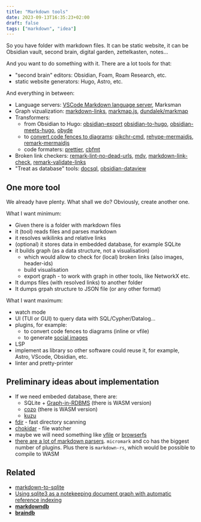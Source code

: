 ```yaml
---
title: "Markdown tools"
date: 2023-09-13T16:35:23+02:00
draft: false
tags: ["markdown", "idea"]
---
```


So you have folder with markdown files. It can be static website, it can be Obsidian vault, second brain, digital garden, zettelkasten, notes...

And you want to do something with it. There are a lot tools for that:

- "second brain" editors: Obsidian, Foam, Roam Research, etc.
- static website generators: Hugo, Astro, etc.

And everything in between:

- Language servers: [VSCode Markdown language server](https://github.com/microsoft/vscode/tree/main/extensions/markdown-language-features/server), Marksman
- Graph vizualization: [markdown-links](https://github.com/tchayen/markdown-links), [markmap.js](https://markmap.js.org/docs/packages--markmap-cli), [dundalek/markmap](https://github.com/dundalek/markmap)
- Transformers:
  - from Obsidian to Hugo: [obsidian-export](https://nick.groenen.me/projects/obsidian-export/) [obsidian-to-hugo](https://github.com/devidw/obsidian-to-hugo), [obsidian-meets-hugo](https://github.com/ukautz/obsidian-meets-hugo), [obyde](https://github.com/notkmhn/obyde)
  - to [convert code fences to diagrams](/content/posts/text-to-diagram/index.md): [pikchr-cmd](https://github.com/zenomt/pikchr-cmd), [rehype-mermaidjs](https://github.com/remcohaszing/rehype-mermaidjs), [remark-mermaidjs](https://github.com/remcohaszing/remark-mermaidjs)
  - code formaters: [prettier](https://prettier.io/), [cbfmt](https://github.com/lukas-reineke/cbfmt)
- Broken link checkers: [remark-lint-no-dead-urls](https://github.com/remarkjs/remark-lint-no-dead-urls), [mdv](https://github.com/Mermade/mdv), [markdown-link-check](https://github.com/tcort/markdown-link-check), [remark-validate-links](https://github.com/remarkjs/remark-validate-links)
- "Treat as database" tools: [docsql](https://github.com/peterbe/docsql), [obsidian-dataview](https://blacksmithgu.github.io/obsidian-dataview/)

## One more tool

We already have plenty. What shall we do? Obviously, create another one.

What I want minimum:

- Given there is a folder with markdown files
- it (tool) reads files and parses markdown
- it resolves wikilinks and relative links
- (optional) it stores data in embedded database, for example SQLite
- it builds graph (as a data structure, not a visualisation)
  - which would allow to check for (local) broken links (also images, header-ids)
  - build visualisation
  - export graph - to work with graph in other tools, like NetworkX etc.
- It dumps files (with resolved links) to another folder
- It dumps grpah structure to JSON file (or any other format)

What I want maximum:

- watch mode
- UI (TUI or GUI) to query data with SQL/Cypher/Datalog...
- plugins, for example:
  - to convert code fences to diagrams (inline or vfile)
  - to generate [social images](https://dev.to/ben/how-devto-dynamically-generates-social-images--2c2n)
- LSP
- implement as library so other software could reuse it, for example, Astro, VScode, Obsidian, etc.
- linter and pretty-printer

## Preliminary ideas about implementation

- If we need embeded database, there are:
  - SQLite + [Graph-in-RDBMS](https://graph.stereobooster.com/notes/Graph-in-RDBMS) (there is WASM version)
  - [cozo](https://github.com/cozodb/cozo) (there is WASM version)
  - [kuzu](https://kuzudb.com/)
- [fdir](https://www.npmjs.com/package/fdir) - fast directory scanning
- [chokidar](https://github.com/paulmillr/chokidar) - file watcher
- maybe we will need something like [vfile](https://github.com/vfile/vfile) or [browserfs](https://jvilk.com/browserfs/1.4.1/)
- [there are a lot of markdown parsers](/content/posts/markdown-parsers/index.md). `micromark` and co has the biggest number of plugins. Plus there is `markdown-rs`, which would be possible to compile to WASM

## Related

- [markdown-to-sqlite](https://github.com/simonw/markdown-to-sqlite)
- [Using sqlite3 as a notekeeping document graph with automatic reference indexing](https://epilys.github.io/bibliothecula/notekeeping.html)
- **[markdowndb](https://github.com/datopian/markdowndb)**
- **[braindb](https://github.com/stereobooster/braindb)**

